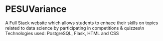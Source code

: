 # PESUVariance
A Full Stack website
which allows students to enhace their skills on topics related to data science by participating in competitions & quizzes\n
Technologies used: PostgreSQL, Flask, HTML and CSS

